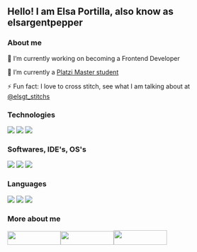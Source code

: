 ## Hello! I am Elsa Portilla, also know as elsargentpepper

### About me

🔭 I’m currently working on becoming a Frontend Developer

🌱 I’m currently a [Platzi Master student](https://platzi.com/master/)

⚡ Fun fact: I love to cross stitch, see what I am talking about at [@elsgt_stitchs](https://www.instagram.com/elsgt_stitchs/)

### Technologies

<img src="https://img.shields.io/badge/-HTML-red"> <img src="https://img.shields.io/badge/-CSS-blue"> <img src="https://img.shields.io/badge/-JavaScript-yellow"> 

### Softwares, IDE's, OS's

<img src="https://img.shields.io/badge/-VSCode-blue"> <img src="https://img.shields.io/badge/-Figma-orange"> <img src="https://img.shields.io/badge/-MacOS-red">

### Languages

<img src="https://img.shields.io/badge/-Spanish-success"> <img src="https://img.shields.io/badge/-English-success"> <img src="https://img.shields.io/badge/-Portuguese-yellow"> 

### More about me

<a href="https://www.linkedin.com/in/elsaportilla/" target="_blank"><img src="https://img.shields.io/badge/linkedin-%230077B5.svg?&style=for-the-badge&logo=linkedin&logoColor=white" height="31" width="120"></a><a href="https://twitter.com/elsargentpepper" target="_blank"><img src="https://img.shields.io/badge/twitter-%231DA1F2.svg?&style=for-the-badge&logo=twitter&logoColor=white" height="31" width="120"></a><a href="https://www.instagram.com/elsargentpepper/" target="_blank"><img src="https://img.shields.io/badge/instagram-%23E4405F.svg?&style=for-the-badge&logo=instagram&logoColor=white" height="33" width="120"></a>

<!--
**elsargentpepper/elsargentpepper** is a ✨ _special_ ✨ repository because its `README.md` (this file) appears on your GitHub profile.

Here are some ideas to get you started:

- 🔭 I’m currently working on ...
- 🌱 I’m currently learning ...
- 👯 I’m looking to collaborate on ...
- 🤔 I’m looking for help with ...
- 💬 Ask me about ...
- 📫 How to reach me: ...
- 😄 Pronouns: ...
- ⚡ Fun fact: ...

Github stats
[![Anurag's GitHub stats](https://github-readme-stats.vercel.app/api?username=elsargentpepper&count_private=true)](https://github.com/anuraghazra/github-readme-stats)
-->
